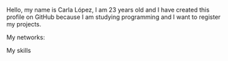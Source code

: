 Hello, my name is Carla López, I am 23 years old and I have created this profile on GitHub because I am studying programming and I want to register my projects. 

My networks: 
<img url = ''>




My skills

<!---
carlalopez164/carlalopez164 is a ✨ special ✨ repository because its `README.md` (this file) appears on your GitHub profile.
You can click the Preview link to take a look at your changes.
--->
